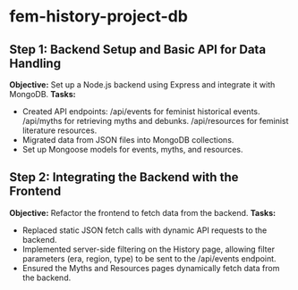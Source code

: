# fem-history-project-db

## **Step 1: Backend Setup and Basic API for Data Handling**
**Objective:** Set up a Node.js backend using Express and integrate it with MongoDB.
**Tasks:**
- Created API endpoints:
/api/events for feminist historical events.
/api/myths for retrieving myths and debunks.
/api/resources for feminist literature resources.
- Migrated data from JSON files into MongoDB collections.
- Set up Mongoose models for events, myths, and resources.

## **Step 2: Integrating the Backend with the Frontend**
**Objective:** Refactor the frontend to fetch data from the backend.
**Tasks:**
- Replaced static JSON fetch calls with dynamic API requests to the backend.
- Implemented server-side filtering on the History page, allowing filter parameters (era, region, type) to be sent to the /api/events endpoint.
- Ensured the Myths and Resources pages dynamically fetch data from the backend.
